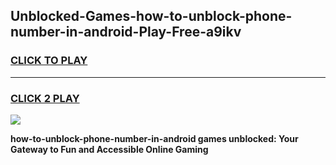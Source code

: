 
## Unblocked-Games-how-to-unblock-phone-number-in-android-Play-Free-a9ikv
<h3>
<a href="https://premium76.site?title=how-to-unblock-phone-number-in-android&ref=21A">CLICK TO PLAY</a></h3>
<hr>

<h3>
<a href="https://premium76.site?title=how-to-unblock-phone-number-in-android&ref=21A">CLICK 2 PLAY</a>
  
</h3>

<a href="https://premium76.site?title=how-to-unblock-phone-number-in-android&ref=21A"><img src="https://clearcache.store/games.png"></a>


**how-to-unblock-phone-number-in-android games unblocked: Your Gateway to Fun and Accessible Online Gaming**
